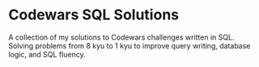 # Codewars SQL Solutions

A collection of my solutions to Codewars challenges written in SQL.  
Solving problems from 8 kyu to 1 kyu to improve query writing, database logic, and SQL fluency.